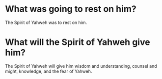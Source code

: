 # What was going to rest on him?

The Spirit of Yahweh was to rest on him.

# What will the Spirit of Yahweh give him?

The Spirit of Yahweh will give him wisdom and understanding, counsel and might, knowledge, and the fear of Yahweh.
